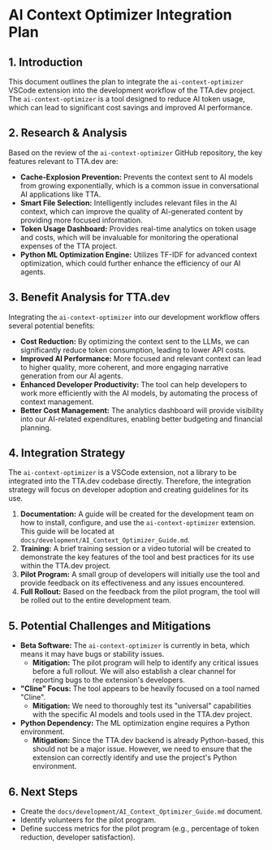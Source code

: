 # AI Context Optimizer Integration Plan

## 1. Introduction

This document outlines the plan to integrate the `ai-context-optimizer` VSCode extension into the development workflow of the TTA.dev project. The `ai-context-optimizer` is a tool designed to reduce AI token usage, which can lead to significant cost savings and improved AI performance.

## 2. Research & Analysis

Based on the review of the `ai-context-optimizer` GitHub repository, the key features relevant to TTA.dev are:

*   **Cache-Explosion Prevention:** Prevents the context sent to AI models from growing exponentially, which is a common issue in conversational AI applications like TTA.
*   **Smart File Selection:** Intelligently includes relevant files in the AI context, which can improve the quality of AI-generated content by providing more focused information.
*   **Token Usage Dashboard:** Provides real-time analytics on token usage and costs, which will be invaluable for monitoring the operational expenses of the TTA project.
*   **Python ML Optimization Engine:** Utilizes TF-IDF for advanced context optimization, which could further enhance the efficiency of our AI agents.

## 3. Benefit Analysis for TTA.dev

Integrating the `ai-context-optimizer` into our development workflow offers several potential benefits:

*   **Cost Reduction:** By optimizing the context sent to the LLMs, we can significantly reduce token consumption, leading to lower API costs.
*   **Improved AI Performance:** More focused and relevant context can lead to higher quality, more coherent, and more engaging narrative generation from our AI agents.
*   **Enhanced Developer Productivity:** The tool can help developers to work more efficiently with the AI models, by automating the process of context management.
*   **Better Cost Management:** The analytics dashboard will provide visibility into our AI-related expenditures, enabling better budgeting and financial planning.

## 4. Integration Strategy

The `ai-context-optimizer` is a VSCode extension, not a library to be integrated into the TTA.dev codebase directly. Therefore, the integration strategy will focus on developer adoption and creating guidelines for its use.

1.  **Documentation:** A guide will be created for the development team on how to install, configure, and use the `ai-context-optimizer` extension. This guide will be located at `docs/development/AI_Context_Optimizer_Guide.md`.
2.  **Training:** A brief training session or a video tutorial will be created to demonstrate the key features of the tool and best practices for its use within the TTA.dev project.
3.  **Pilot Program:** A small group of developers will initially use the tool and provide feedback on its effectiveness and any issues encountered.
4.  **Full Rollout:** Based on the feedback from the pilot program, the tool will be rolled out to the entire development team.

## 5. Potential Challenges and Mitigations

*   **Beta Software:** The `ai-context-optimizer` is currently in beta, which means it may have bugs or stability issues.
    *   **Mitigation:** The pilot program will help to identify any critical issues before a full rollout. We will also establish a clear channel for reporting bugs to the extension's developers.
*   **"Cline" Focus:** The tool appears to be heavily focused on a tool named "Cline".
    *   **Mitigation:** We need to thoroughly test its "universal" capabilities with the specific AI models and tools used in the TTA.dev project.
*   **Python Dependency:** The ML optimization engine requires a Python environment.
    *   **Mitigation:** Since the TTA.dev backend is already Python-based, this should not be a major issue. However, we need to ensure that the extension can correctly identify and use the project's Python environment.

## 6. Next Steps

*   Create the `docs/development/AI_Context_Optimizer_Guide.md` document.
*   Identify volunteers for the pilot program.
*   Define success metrics for the pilot program (e.g., percentage of token reduction, developer satisfaction).
